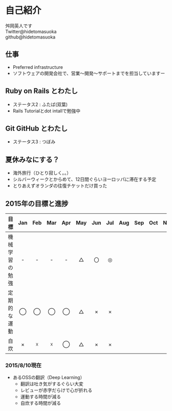 # 自己紹介

舛岡英人です  
Twitter@hidetomasuoka  
github@hidetomasuoka

## 仕事
 * Preferred infrastructure
  * ソフトウェアの開発会社で、営業〜開発〜サポートまでを担当していますー

## Ruby on Rails とわたし
* ステータス2 :  ふたば(双葉)
 * Rails Tutorialとdot intallで勉強中

## Git GitHub とわたし
* ステータス3 : つぼみ

## 夏休みなにする？
* 海外旅行（ひとり寂しく。。）
 * シルバーウィークとからめて、12日間ぐらいヨーロッパに滞在する予定
 * とりあえずオランダの往復チケットだけ買った

## 2015年の目標と進捗
|            目標           | Jan | Feb | Mar | Apr | May | Jun | Jul | Aug | Sep | Oct | Nov | Dec |
|:-------------------------|:---:|:---:|:---:|:---:|:---:|:---:|:---:|:---:|:---:|:---:|:---:|:---:|
|機械学習の勉強| - | - | - | - | △ | 〇 | ◎ |
|定期的な運動| ◯ | ◯ | ◯ | ◯ | △ |× | × |
|自炊| × | ☓ | ☓ | ◯ | △ | × | × |

### 2015/8/10現在
* あるOSSの翻訳（Deep Learning）
  * 翻訳は吐き気がするぐらい大変
  * レビューが赤字だらけで心が折れる
  * 運動する時間が減る
  * 自炊する時間が減る
  